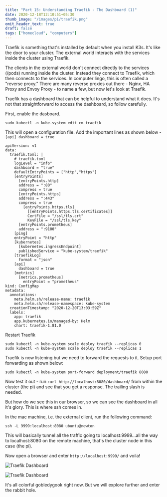 ```yaml
---
title: "Part 15: Understanding Traefik - The Dashboard (1)"
date: 2020-12-18T12:10:51+05:30
thumb_image: "/images/pi/traefik.png"
omit_header_text: true
draft: false
tags: ["homecloud", "computers"]
---
```


Traefik is something that's installed by default when you install K3s. It's like the door to your cluster. The external world interacts with the services inside the cluster using Traefik. 

The clients in the external world don't connect directly to the services (/pods) running inside the cluster. Instead they connect to Traefik, which then connects to the services. In computer lingo, this is often called a "reverse proxy." There are many reverse proxies out there - Nginx, HA Proxy and Envoy Proxy - to name a few, but now let's look at Traefik.

Traefik has a dashboard that can be helpful to understand what it does. It's not that straightforward to access the dashboard, so follow carefully. 

First, enable the dasboard.

```
sudo kubectl -n kube-system edit cm traefik
```

This will open a configuration file. Add the important lines as shown below - `[api] dashboard = true`

```
apiVersion: v1
data:
  traefik.toml: |
    # traefik.toml
    logLevel = "info"
    dashboard = "true"
    defaultEntryPoints = ["http","https"]
    [entryPoints]
      [entryPoints.http]
      address = ":80"
      compress = true
      [entryPoints.https]
      address = ":443"
      compress = true
        [entryPoints.https.tls]
          [[entryPoints.https.tls.certificates]]
          CertFile = "/ssl/tls.crt"
          KeyFile = "/ssl/tls.key"
      [entryPoints.prometheus]
      address = ":9100"
    [ping]
    entryPoint = "http"
    [kubernetes]
      [kubernetes.ingressEndpoint]
      publishedService = "kube-system/traefik"
    [traefikLog]
      format = "json"
    [api]
      dashboard = true
    [metrics]
      [metrics.prometheus]
        entryPoint = "prometheus"
kind: ConfigMap
metadata:
  annotations:
    meta.helm.sh/release-name: traefik
    meta.helm.sh/release-namespace: kube-system
  creationTimestamp: "2020-12-20T13:03:59Z"
  labels:
    app: traefik
    app.kubernetes.io/managed-by: Helm
    chart: traefik-1.81.0

```

Restart Traefik

```
sudo kubectl -n kube-system scale deploy traefik --replicas 0
sudo kubectl -n kube-system scale deploy traefik --replicas 1
```

Traefik is now listening but we need to forward the requests to it. Setup port forwarding as shown below:

```
sudo kubectl -n kube-system port-forward deployment/traefik 8080
```

Now test it out - run `curl http://localhost:8080/dashboard/` from within the cluster (the pi) and see that you get a response. The trailing slash is needed.

But how do we see this in our browser, so we can see the dashboard in all it's glory. This is where ssh comes in. 

In the mac machine, i.e. the external client, run the following command:

```
ssh -L 9999:localhost:8080 ubuntu@newton
```

This will basically tunnel all the traffic going to localhost:9999...all the way to localhost:8080 on the remote machine, that's the cluster node in this case (the pi).

Now open a browser and enter `http://localhost:9999/` and voila!

![Traefik Dashboard](/images/pi/traefik_dashboard_1.png)

![Traefik Dashboard](/images/pi/traefik_dashboard_2.png)

It's all colorful gobledygook right now. But we will explore further and enter the rabbit hole.
